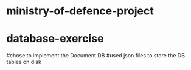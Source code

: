 # ministry-of-defence-project
# database-exercise

#chose to implement the Document DB
#used json files to store the DB tables on disk

